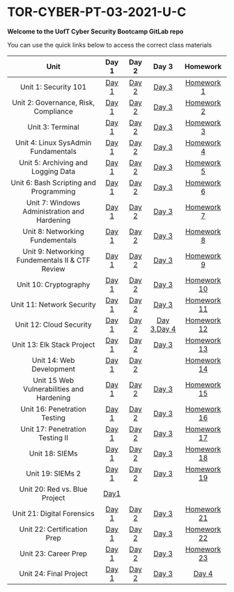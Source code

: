 # TOR-CYBER-PT-03-2021-U-C

**Welcome to the UofT Cyber Security Bootcamp GitLab repo**

You can use the quick links below to access the correct class materials

|                       Unit                        |  Day 1  |  Day 2  |  Day 3  |  Homework  |
|:-----------------------------------------------:  |:------: |:------: |:------: |:---------: |
|               Unit 1: Security 101                |[Day 1]()                 |                  [Day 2]()                 |                  [Day 3]()                 |                [Homework 1]()               |
|       Unit 2: Governance, Risk, Compliance        |                     [Day 1]()                   |                    [Day 2]()                    |                    [Day 3]()                    |                        [Homework 2 ]()                    |
|                 Unit 3: Terminal                  |             [Day 1]()             |            [Day 2]()              |             [Day 3]()             |                 [Homework 3]()              |
|       Unit 4: Linux SysAdmin Fundamentals         |         [Day 1]()       |       [Day 2]()         |        [Day 3]()        |            [Homework 4]()         |
|        Unit 5: Archiving and Logging Data         |         [Day 1]()        |        [Day 2]()         |        [Day 3]()         |            [Homework 5]()          |
|      Unit 6: Bash Scripting and Programming       |      [Day 1]()       |       [Day 2]()      |      [Day 3]()       |          [Homework 6]()        |
|   Unit 7: Windows Administration and Hardening    |    [Day 1]()   |    [Day 2]()   |    [Day 3]()   |      [Homework 7]()      |
|         Unit 8: Networking Fundementals           |         [Day 1]()              |          [Day 2]()             |          [Day 3]()             |             [Homework 8]()               |
| Unit 9: Networking Fundementals II & CTF Review   | [Day 1]() | [Day 2]() | [Day 3]() |    [Homework 9]()   |
|              Unit 10: Cryptography                |               [Day 1]()                |                [Day 2]()               |                 [Day 3]()              |                  [Homework 10]()                 |
|            Unit 11: Network Security              |              [Day 1]()             |              [Day 2]()             |              [Day 3]()             |               [Homework 11]()                |
|             Unit 12: Cloud Security               |              [Day 1]()               |               [Day 2]()              |[Day 3](),[Day 4]()|        [Homework 12]()               |
|            Unit 13: Elk Stack Project             |   [Day 1]()    |  [Day 2]()     |       [Day 3]()         |               [Homework 13]()               |
|             Unit 14: Web Development              |             [Day 1]()               |             [Day 2]()               |                                                                   |          [Homework 14]()             |
|    Unit 15 Web Vulnerabilities and Hardening      |      [Day 1]()    |     [Day 2]()     |     [Day 3]()     |        [Homework 15]()      |
|           Unit 16: Penetration Testing            |        [Day 1]()       |        [Day 2]()       |        [Day 3]()       |         [Homework 16]()          |
|         Unit 17: Penetration Testing II           |        [Day 1]()       |       [Day 2]()        |      [Day 3]()         |           [Homework 17]()           |
|                  Unit 18: SIEMs                   |                              [Day 1]()                    |                   [Day 2]()                    |                   [Day 3]()                    |                   [Homework 18]()                   |
|                 Unit 19: SIEMs 2                  |                              [Day 1]()                   |                  [Day 2]()                   |                  [Day 3]()                   |                  [Homework 19]()                  |
|          Unit 20: Red vs. Blue Project            |                              [Day1]()             |                                                                   |                                                                   |                                                                           |
|            Unit 21: Digital Forensics             |                              [Day 1]()              |             [Day 2]()              |             [Day 3]()              |             [Homework 21]()             |
|           Unit 22: Certification Prep             |                              [Day 1]()             |             [Day 2]()             |             [Day 3]()             |             [Homework 22]()            |
|               Unit 23: Career Prep                |                              [Day 1]()              |                  [Day 2]()               |                 [Day 3]()                |                              [Homework 23]()                              |
|              Unit 24: Final Project               |                              [Day 1]()                        |                             [Day 2]()                             |                             [Day 3]()                             |                                      [Day 4]()                            |
